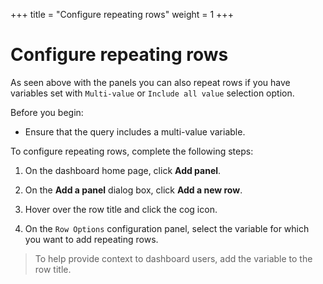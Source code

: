 +++
title = "Configure repeating rows"
weight = 1
+++

# Configure repeating rows

As seen above with the panels you can also repeat rows if you have variables set with `Multi-value` or
`Include all value` selection option.

Before you begin:

- Ensure that the query includes a multi-value variable.

To configure repeating rows, complete the following steps:

1. On the dashboard home page, click **Add panel**.

1. On the **Add a panel** dialog box, click **Add a new row**.

1. Hover over the row title and click the cog icon.

1. On the `Row Options` configuration panel, select the variable for which you want to add repeating rows.

> To help provide context to dashboard users, add the variable to the row title.
